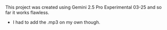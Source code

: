 This project was created using Gemini 2.5 Pro Experimental 03-25 and so far it works flawless.
- I had to add the .mp3 on my own though.
